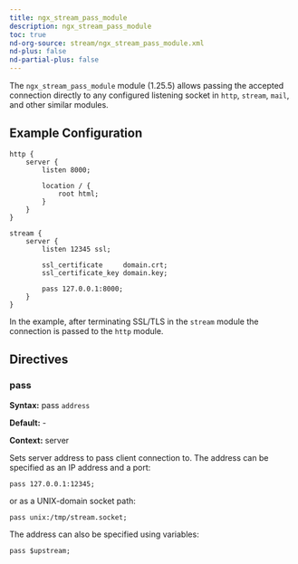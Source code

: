 ```yaml
---
title: ngx_stream_pass_module
description: ngx_stream_pass_module
toc: true
nd-org-source: stream/ngx_stream_pass_module.xml
nd-plus: false
nd-partial-plus: false
---
```



<!--
      ********************************************************************************
      🛑 WARNING: AUTOGENERATED FILE - DO NOT EDIT 🛑 This Markdown file was
      automatically generated from the source XML documentation. Any manual
      changes made directly to this file will be overwritten. To request or
      suggest changes, please edit the source XML files instead.
      https://github.com/nginx/nginx.org/tree/main/xml/en
      ********************************************************************************
      -->


The `ngx_stream_pass_module` module (1.25.5) allows
passing the accepted connection directly to any configured listening socket
in `http`, `stream`, `mail`,
and other similar modules.
## Example Configuration


```nginx
http {
    server {
        listen 8000;

        location / {
            root html;
        }
    }
}

stream {
    server {
        listen 12345 ssl;

        ssl_certificate     domain.crt;
        ssl_certificate_key domain.key;

        pass 127.0.0.1:8000;
    }
}

```


In the example,
after terminating SSL/TLS in the `stream` module
the connection is passed to the `http` module.
## Directives

### pass

**Syntax:** pass `address`

**Default:** -

**Context:** server


Sets server address to pass client connection to.
The address can be specified as an IP address
and a port:

```nginx
pass 127.0.0.1:12345;

```


or as a UNIX-domain socket path:

```nginx
pass unix:/tmp/stream.socket;

```


The address can also be specified using variables:

```nginx
pass $upstream;

```

